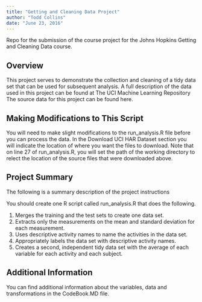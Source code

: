```yaml
---
title: "Getting and Cleaning Data Project"
author: "Todd Collins"
date: "June 23, 2016"
---
```


Repo for the submission of the course project for the Johns Hopkins Getting and Cleaning Data course.

## Overview

This project serves to demonstrate the collection and cleaning of a tidy data set that can be used for subsequent analysis. A full description of the data used in this project can be found at The UCI Machine Learning Repository
The source data for this project can be found here.

## Making Modifications to This Script

You will need to make slight modifications to the run_analysis.R file before you can process the data.
In the Download UCI HAR Dataset section you will indicate the location of where you want the files to download.  Note that on line 27 of run_analysis.R, you will set the path of the working directory to relect the location of the source files that were downloaded above.

## Project Summary

The following is a summary description of the project instructions

You should create one R script called run_analysis.R that does the following.

1. Merges the training and the test sets to create one data set.
2. Extracts only the measurements on the mean and standard deviation for each measurement.
3. Uses descriptive activity names to name the activities in the data set.
4. Appropriately labels the data set with descriptive activity names.
5. Creates a second, independent tidy data set with the average of each variable for each activity and each subject.

## Additional Information

You can find additional information about the variables, data and transformations in the CodeBook.MD file.

